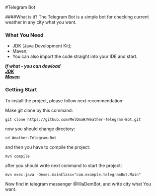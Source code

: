 #Telegram Bot

####What is it?
The Telegram Bot is a simple bot for checking current weather
 in any city what you want.<br>
 
 ### What You Need<br>
 + JDK (Java Development Kit);<br>
 + Maven;<br>
 + You can also import the code straight into your IDE and start.<br>
 
 ***If what - you can dowload*** <br>
 ***[JDK](https://www.oracle.com/java/technologies/javase-jdk15-downloads.html)*** <br>
 ***[Maven](https://apache.ip-connect.vn.ua/maven/maven-3/3.6.3/binaries/apache-maven-3.6.3-bin.zip)*** <br>
 
 ### Getting Start<br>
 To install the project, please follow next recommendation:<br>
 
 Make git clone by this command:
 ```
 git clone https://github.com/MelOmaH/Weather-Telegram-Bot.git
 ```
 now you should change directory:
 ```
 cd Weather-Telegram-Bot
 ```
 and then you have to compile the project: <br>
 
 ```
 mvn compile
 ```
 after you should write next command to start the project: 
 ```
 mvn exec:java -Dexec.mainClass="com.example.telegramBot.Main"
 ```
Now find in telegram messenger @IlliaDemBot, and write city what You want.